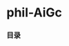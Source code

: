 # phil-AiGc

### 目录

**[](phil-AiGc-ChatGPT.md)**  
**[](phil-AiGc-MidJourney.md)**  
**[](phil-AiGc-MidJourney创意提示词.md)**  
